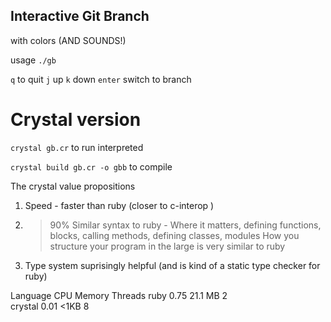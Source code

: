 Interactive Git Branch
----------------------

with colors (AND SOUNDS!)

usage `./gb`

`q` to quit
`j` up
`k` down
`enter` switch to branch


# Crystal version 

`crystal gb.cr` to run interpreted

`crystal build gb.cr -o gbb` to compile


The crystal value propositions

1. Speed - faster than ruby (closer to c-interop )
2. > 90% Similar syntax to ruby - Where it matters, defining functions, blocks, calling methods, defining classes, modules How you structure your program in the large is very similar to ruby 
3. Type system suprisingly helpful (and is kind of a static type checker for ruby)

  Language	CPU 	Memory 	Threads
  ruby    	0.75	21.1 MB	2      
  crystal 	0.01	<1KB   	8      











